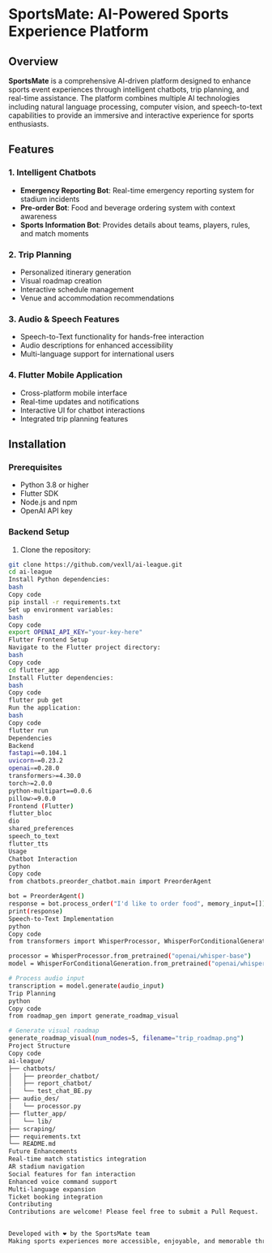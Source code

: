 # SportsMate: AI-Powered Sports Experience Platform

## Overview

**SportsMate** is a comprehensive AI-driven platform designed to enhance sports event experiences through intelligent chatbots, trip planning, and real-time assistance. The platform combines multiple AI technologies including natural language processing, computer vision, and speech-to-text capabilities to provide an immersive and interactive experience for sports enthusiasts.

## Features

### 1. Intelligent Chatbots
- **Emergency Reporting Bot**: Real-time emergency reporting system for stadium incidents
- **Pre-order Bot**: Food and beverage ordering system with context awareness
- **Sports Information Bot**: Provides details about teams, players, rules, and match moments

### 2. Trip Planning
- Personalized itinerary generation
- Visual roadmap creation
- Interactive schedule management
- Venue and accommodation recommendations

### 3. Audio & Speech Features
- Speech-to-Text functionality for hands-free interaction
- Audio descriptions for enhanced accessibility
- Multi-language support for international users

### 4. Flutter Mobile Application
- Cross-platform mobile interface
- Real-time updates and notifications
- Interactive UI for chatbot interactions
- Integrated trip planning features

## Installation

### Prerequisites
- Python 3.8 or higher
- Flutter SDK
- Node.js and npm
- OpenAI API key

### Backend Setup
1. Clone the repository:
```bash
git clone https://github.com/vexll/ai-league.git
cd ai-league
Install Python dependencies:
bash
Copy code
pip install -r requirements.txt
Set up environment variables:
bash
Copy code
export OPENAI_API_KEY="your-key-here"
Flutter Frontend Setup
Navigate to the Flutter project directory:
bash
Copy code
cd flutter_app
Install Flutter dependencies:
bash
Copy code
flutter pub get
Run the application:
bash
Copy code
flutter run
Dependencies
Backend
fastapi==0.104.1
uvicorn==0.23.2
openai==0.28.0
transformers>=4.30.0
torch>=2.0.0
python-multipart==0.0.6
pillow>=9.0.0
Frontend (Flutter)
flutter_bloc
dio
shared_preferences
speech_to_text
flutter_tts
Usage
Chatbot Interaction
python
Copy code
from chatbots.preorder_chatbot.main import PreorderAgent

bot = PreorderAgent()
response = bot.process_order("I'd like to order food", memory_input=[])
print(response)
Speech-to-Text Implementation
python
Copy code
from transformers import WhisperProcessor, WhisperForConditionalGeneration

processor = WhisperProcessor.from_pretrained("openai/whisper-base")
model = WhisperForConditionalGeneration.from_pretrained("openai/whisper-base")

# Process audio input
transcription = model.generate(audio_input)
Trip Planning
python
Copy code
from roadmap_gen import generate_roadmap_visual

# Generate visual roadmap
generate_roadmap_visual(num_nodes=5, filename="trip_roadmap.png")
Project Structure
Copy code
ai-league/
├── chatbots/
│   ├── preorder_chatbot/
│   ├── report_chatbot/
│   └── test_chat_BE.py
├── audio_des/
│   └── processor.py
├── flutter_app/
│   └── lib/
├── scraping/
├── requirements.txt
└── README.md
Future Enhancements
Real-time match statistics integration
AR stadium navigation
Social features for fan interaction
Enhanced voice command support
Multi-language expansion
Ticket booking integration
Contributing
Contributions are welcome! Please feel free to submit a Pull Request.


Developed with ❤️ by the SportsMate team
Making sports experiences more accessible, enjoyable, and memorable through AI
